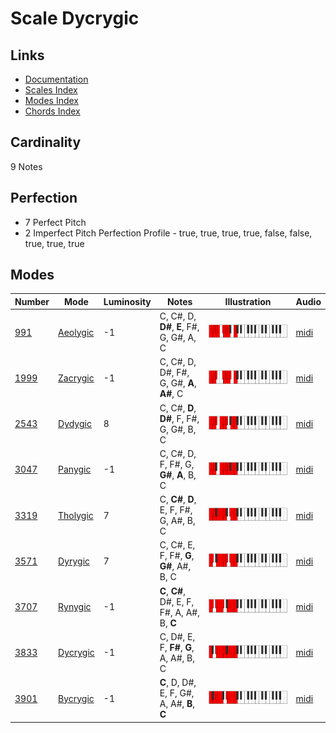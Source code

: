 # Scale Dycrygic

## Links

- [Documentation](README.md)
- [Scales Index](Scales.md)
- [Modes Index](Modes.md)
- [Chords Index](Chords.md)

## Cardinality

9 Notes

## Perfection

- 7 Perfect Pitch
- 2 Imperfect Pitch
Perfection Profile - true, true, true, true, false, false, true, true, true

## Modes

| Number | Mode | Luminosity | Notes | Illustration | Audio |
|--------|------|------------|-------|--------------|-------|
| [991](https://ianring.com/musictheory/scales/991) | [Aeolygic](ModeAeolygic.md) | -1 | C, C#, D, **D#**, **E**, F#, G, G#, A, C | ![CNaturalAeolygic](ModeCNaturalAeolygic.png) | [midi](https://github.com/edipermadi/music/blob/main/docs/ModeCNaturalAeolygic.mid?raw=true) | 
| [1999](https://ianring.com/musictheory/scales/1999) | [Zacrygic](ModeZacrygic.md) | -1 | C, C#, D, D#, F#, G, G#, **A**, **A#**, C | ![CNaturalZacrygic](ModeCNaturalZacrygic.png) | [midi](https://github.com/edipermadi/music/blob/main/docs/ModeCNaturalZacrygic.mid?raw=true) | 
| [2543](https://ianring.com/musictheory/scales/2543) | [Dydygic](ModeDydygic.md) | 8 | C, C#, **D**, **D#**, F, F#, G, G#, B, C | ![CNaturalDydygic](ModeCNaturalDydygic.png) | [midi](https://github.com/edipermadi/music/blob/main/docs/ModeCNaturalDydygic.mid?raw=true) | 
| [3047](https://ianring.com/musictheory/scales/3047) | [Panygic](ModePanygic.md) | -1 | C, C#, D, F, F#, G, **G#**, **A**, B, C | ![CNaturalPanygic](ModeCNaturalPanygic.png) | [midi](https://github.com/edipermadi/music/blob/main/docs/ModeCNaturalPanygic.mid?raw=true) | 
| [3319](https://ianring.com/musictheory/scales/3319) | [Tholygic](ModeTholygic.md) | 7 | C, **C#**, **D**, E, F, F#, G, A#, B, C | ![CNaturalTholygic](ModeCNaturalTholygic.png) | [midi](https://github.com/edipermadi/music/blob/main/docs/ModeCNaturalTholygic.mid?raw=true) | 
| [3571](https://ianring.com/musictheory/scales/3571) | [Dyrygic](ModeDyrygic.md) | 7 | C, C#, E, F, F#, **G**, **G#**, A#, B, C | ![CNaturalDyrygic](ModeCNaturalDyrygic.png) | [midi](https://github.com/edipermadi/music/blob/main/docs/ModeCNaturalDyrygic.mid?raw=true) | 
| [3707](https://ianring.com/musictheory/scales/3707) | [Rynygic](ModeRynygic.md) | -1 | **C**, **C#**, D#, E, F, F#, A, A#, B, **C** | ![CNaturalRynygic](ModeCNaturalRynygic.png) | [midi](https://github.com/edipermadi/music/blob/main/docs/ModeCNaturalRynygic.mid?raw=true) | 
| [3833](https://ianring.com/musictheory/scales/3833) | [Dycrygic](ModeDycrygic.md) | -1 | C, D#, E, F, **F#**, **G**, A, A#, B, C | ![CNaturalDycrygic](ModeCNaturalDycrygic.png) | [midi](https://github.com/edipermadi/music/blob/main/docs/ModeCNaturalDycrygic.mid?raw=true) | 
| [3901](https://ianring.com/musictheory/scales/3901) | [Bycrygic](ModeBycrygic.md) | -1 | **C**, D, D#, E, F, G#, A, A#, **B**, **C** | ![CNaturalBycrygic](ModeCNaturalBycrygic.png) | [midi](https://github.com/edipermadi/music/blob/main/docs/ModeCNaturalBycrygic.mid?raw=true) | 
